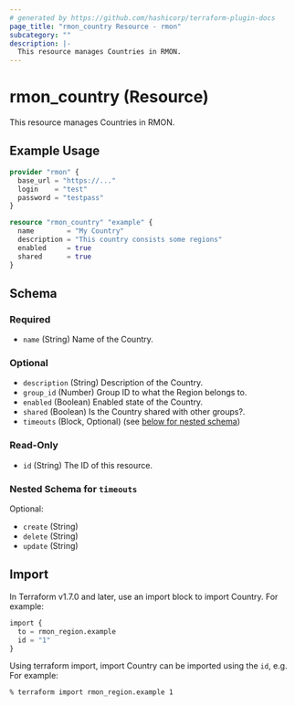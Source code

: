 ```yaml
---
# generated by https://github.com/hashicorp/terraform-plugin-docs
page_title: "rmon_country Resource - rmon"
subcategory: ""
description: |-
  This resource manages Countries in RMON.
---
```


# rmon_country (Resource)

This resource manages Countries in RMON.

## Example Usage

```terraform
provider "rmon" {
  base_url = "https://..."
  login    = "test"
  password = "testpass"
}

resource "rmon_country" "example" {
  name        = "My Country"
  description = "This country consists some regions"
  enabled     = true
  shared      = true
}
```

## Schema

### Required

- `name` (String) Name of the Country.

### Optional

- `description` (String) Description of the Country.
- `group_id` (Number) Group ID to what the Region belongs to.
- `enabled` (Boolean) Enabled state of the Country.
- `shared` (Boolean) Is the Country shared with other groups?.
- `timeouts` (Block, Optional) (see [below for nested schema](#nestedblock--timeouts))

### Read-Only

- `id` (String) The ID of this resource.

<a id="nestedblock--timeouts"></a>
### Nested Schema for `timeouts`

Optional:

- `create` (String)
- `delete` (String)
- `update` (String)

## Import

In Terraform v1.7.0 and later, use an import block to import Country. For example:

```terraform
import {
  to = rmon_region.example
  id = "1"
}
```

Using terraform import, import Country can be imported using the `id`, e.g. For example:

```shell
% terraform import rmon_region.example 1
```
